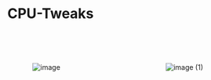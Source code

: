 # CPU-Tweaks

<br></br>

<br>⠀⠀⠀⠀⠀![image](https://github.com/user-attachments/assets/43f8166d-22cf-4212-8dd8-72c9f039bf86)⠀⠀⠀⠀⠀⠀⠀⠀⠀⠀⠀⠀⠀⠀⠀⠀⠀⠀⠀⠀⠀![image (1)](https://github.com/user-attachments/assets/a011e008-f120-4fde-b879-8ce477b50f4e)
</br>
<br></br>
